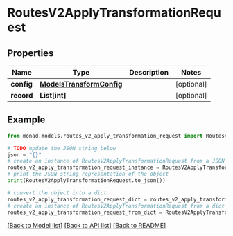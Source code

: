 # RoutesV2ApplyTransformationRequest


## Properties

Name | Type | Description | Notes
------------ | ------------- | ------------- | -------------
**config** | [**ModelsTransformConfig**](ModelsTransformConfig.md) |  | [optional] 
**record** | **List[int]** |  | [optional] 

## Example

```python
from monad.models.routes_v2_apply_transformation_request import RoutesV2ApplyTransformationRequest

# TODO update the JSON string below
json = "{}"
# create an instance of RoutesV2ApplyTransformationRequest from a JSON string
routes_v2_apply_transformation_request_instance = RoutesV2ApplyTransformationRequest.from_json(json)
# print the JSON string representation of the object
print(RoutesV2ApplyTransformationRequest.to_json())

# convert the object into a dict
routes_v2_apply_transformation_request_dict = routes_v2_apply_transformation_request_instance.to_dict()
# create an instance of RoutesV2ApplyTransformationRequest from a dict
routes_v2_apply_transformation_request_from_dict = RoutesV2ApplyTransformationRequest.from_dict(routes_v2_apply_transformation_request_dict)
```
[[Back to Model list]](../README.md#documentation-for-models) [[Back to API list]](../README.md#documentation-for-api-endpoints) [[Back to README]](../README.md)


